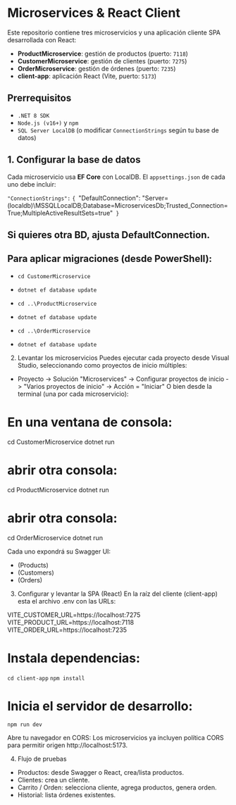 # Microservices & React Client

Este repositorio contiene tres microservicios y una aplicación cliente SPA desarrollada con React:

- **ProductMicroservice**: gestión de productos (puerto: `7118`)
- **CustomerMicroservice**: gestión de clientes (puerto: `7275`)
- **OrderMicroservice**: gestión de órdenes (puerto: `7235`)
- **client-app**: aplicación React (Vite, puerto: `5173`)

## Prerrequisitos

- `.NET 8 SDK`
- `Node.js (v16+)` y `npm`
- `SQL Server LocalDB` (o modificar `ConnectionStrings` según tu base de datos)

## 1. Configurar la base de datos

Cada microservicio usa **EF Core** con LocalDB. El `appsettings.json` de cada uno debe incluir:


`"ConnectionStrings":` `{
  `"DefaultConnection": "Server=(localdb)\\MSSQLLocalDB;Database=MicroservicesDb;Trusted_Connection=True;MultipleActiveResultSets=true"`
}`


## Si quieres otra BD, ajusta DefaultConnection.
## Para aplicar migraciones (desde PowerShell):

- `cd CustomerMicroservice`
- `dotnet ef database update`

- `cd ..\ProductMicroservice`
- `dotnet ef database update`

- `cd ..\OrderMicroservice`
- `dotnet ef database update`

2. Levantar los microservicios
Puedes ejecutar cada proyecto desde Visual Studio, seleccionando como proyectos de inicio múltiples:
- Proyecto -> Solución "Microservices" -> Configurar proyectos de inicio -> "Varios proyectos de inicio" -> Acción = "Iniciar"
O bien desde la terminal (una por cada microservicio):

# En una ventana de consola:
cd CustomerMicroservice
dotnet run

# abrir otra consola:
cd ProductMicroservice
dotnet run

# abrir otra consola:
cd OrderMicroservice
dotnet run

Cada uno expondrá su Swagger UI:
-  (Products)
-  (Customers)
-  (Orders)


3. Configurar y levantar la SPA (React)
En la raíz del cliente (client-app) esta el archivo .env con las URLs:

VITE_CUSTOMER_URL=https://localhost:7275
VITE_PRODUCT_URL=https://localhost:7118
VITE_ORDER_URL=https://localhost:7235

# Instala dependencias:

`cd client-app`
`npm install`

# Inicia el servidor de desarrollo:

`npm run dev`


Abre tu navegador en 
CORS: Los microservicios ya incluyen política CORS para permitir origen http://localhost:5173.

4. Flujo de pruebas
- Productos: desde Swagger o React, crea/lista productos.
- Clientes: crea un cliente.
- Carrito / Orden: selecciona cliente, agrega productos, genera orden.
- Historial: lista órdenes existentes.
